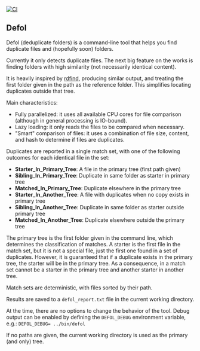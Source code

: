 [![CI](https://img.shields.io/github/actions/workflow/status/mosteo/defol/selftest.yml?label=CI)](https://github.com/mosteo/defol/actions/workflows/selftest.yml)

## Defol

Defol (deduplicate folders) is a command-line tool that helps you find
duplicate files and (hopefully soon) folders.

Currently it only detects duplicate files. The next big feature on the works is
finding folders with high similarity (not necessarily identical content).

It is heavily inspired by [rdfind](https://github.com/pauldreik/rdfind),
producing similar output, and treating the first folder given in the path as
the reference folder. This simplifies locating duplicates outside that tree.

Main characteristics:

- Fully parallelized: it uses all available CPU cores for file comparison
  (although in general processing is IO-bound).
- Lazy loading: it only reads the files to be compared when necessary.
- "Smart" comparison of files: it uses a combination of file size, content, and
  hash to determine if files are duplicates.

Duplicates are reported in a single match set, with one of the following
outcomes for each identical file in the set:

- **Starter_In_Primary_Tree**: A file in the primary tree (first path given)
- **Sibling_In_Primary_Tree**: Duplicate in same folder as starter in primary tree
- **Matched_In_Primary_Tree**: Duplicate elsewhere in the primary tree
- **Starter_In_Another_Tree**: A file with duplicates when no copy exists in primary tree
- **Sibling_In_Another_Tree**: Duplicate in same folder as starter outside primary tree
- **Matched_In_Another_Tree**: Duplicate elsewhere outside the primary tree

The primary tree is the first folder given in the command line, which
determines the classification of matches. A starter is the first file in the
match set, but it is not a special file, just the first one found in a set of
duplicates. However, it is guaranteed that if a duplicate exists in the primary
tree, the starter will be in the primary tree. As a consequence, in a match set
cannot be a starter in the primary tree and another starter in another tree.

Match sets are deterministic, with files sorted by their path.

Results are saved to a `defol_report.txt` file in the current working
directory.

At the time, there are no options to change the behavior of the tool. Debug
output can be enabled by defining the `DEFOL_DEBUG` environment variable, e.g.:
`DEFOL_DEBUG= ../bin/defol`

If no paths are given, the current working directory is used as the primary
(and only) tree.
